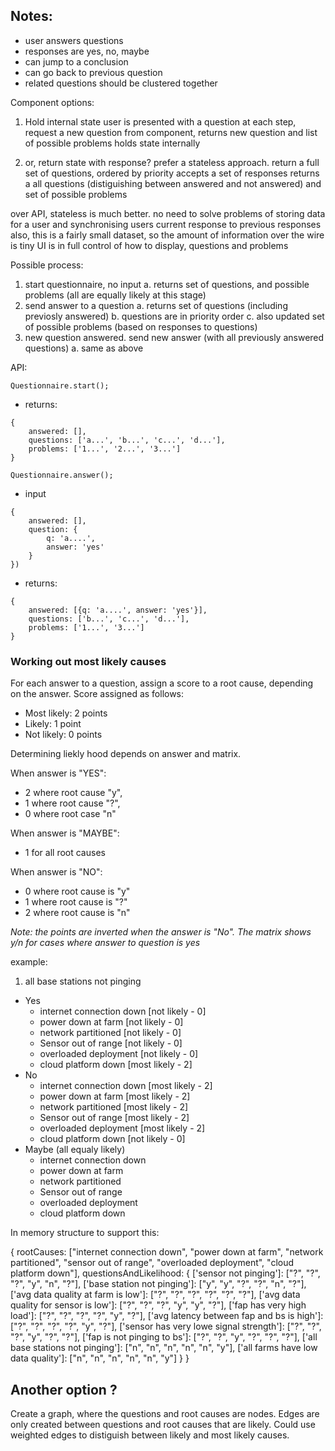 ## Notes:

- user answers questions
- responses are yes, no, maybe
- can jump to a conclusion
- can go back to previous question
- related questions should be clustered together


Component options:
1. Hold internal state
user is presented with a question at each step,
request a new question from component,
returns new question and list of possible problems
holds state internally

2. or, return state with response?
prefer a stateless approach. return a full set of questions,
ordered by priority
accepts a set of responses
returns a all questions (distiguishing between answered and not answered)
and set of possible problems

over API, stateless is much better.
no need to solve problems of storing data for a user
and synchronising users current response to previous responses
also, this is a fairly small dataset, so the amount of information over the wire is tiny
UI is in full control of how to display, questions and problems

Possible process:
1. start questionnaire, no input
    a. returns set of questions, and possible problems (all are equally likely at this stage)
2. send answer to a question
    a. returns set of questions (including previosly answered)
    b. questions are in priority order
    c. also updated set of possible problems (based on responses to questions)
3. new question answered. send new answer (with all previously answered questions)
    a. same as above


API:

`Questionnaire.start();`

- returns: 
```
{
    answered: [],
    questions: ['a...', 'b...', 'c...', 'd...'],
    problems: ['1...', '2...', '3...']
}
```

`Questionnaire.answer();`

- input

```
{
    answered: [],
    question: {
        q: 'a....',
        answer: 'yes'
    }
})
```
- returns:

```
{
    answered: [{q: 'a....', answer: 'yes'}],
    questions: ['b...', 'c...', 'd...'],
    problems: ['1...', '3...']
}
```

### Working out most likely causes

For each answer to a question, assign a score to a root cause, depending on the answer. Score assigned as follows:
- Most likely: 2 points
- Likely: 1 point
- Not likely: 0 points

Determining liekly hood depends on answer and matrix.

When answer is "YES":
 - 2 where root cause "y",
 - 1 where root cause "?",
 - 0 where root case "n"

When answer is "MAYBE":
 - 1 for all root causes

When answer is "NO":
 - 0 where root cause is "y"
 - 1 where root cause is "?"
 - 2 where root cause is "n"

_Note: the points are inverted when the answer is "No". The matrix shows y/n for cases where answer to question is yes_

example:
1. all base stations not pinging
  - Yes
      - internet connection down [not likely - 0]
      - power down at farm [not likely - 0]
      - network partitioned [not likely - 0]
      - Sensor out of range [not likely - 0]
      - overloaded deployment [not likely - 0]
      - cloud platform down [most likely - 2]
  - No
      - internet connection down [most likely - 2]
      - power down at farm [most likely - 2]
      - network partitioned [most likely - 2]
      - Sensor out of range [most likely - 2]
      - overloaded deployment [most likely - 2]
      - cloud platform down [not likely - 0]
  - Maybe (all equaly likely)
      - internet connection down
      - power down at farm
      - network partitioned
      - Sensor out of range
      - overloaded deployment
      - cloud platform down


In memory structure to support this:

{
    rootCauses: ["internet connection down", "power down at farm", "network partitioned", "sensor out of range", "overloaded deployment", "cloud platform down"],
    questionsAndLikelihood: {
        ['sensor not pinging']:                     ["?", "?", "?", "y", "n", "?"],
        ['base station not pinging']:               ["y", "y", "?", "?", "n", "?"],
        ['avg data quality at farm is low']:        ["?", "?", "?", "?", "?", "?"],
        ['avg data quality for sensor is low']:     ["?", "?", "?", "y", "y", "?"],
        ['fap has very high load']:                 ["?", "?", "?", "?", "y", "?"],
        ['avg latency between fap and bs is high']: ["?", "?", "?", "?", "y", "?"],
        ['sensor has very lowe signal strength']:   ["?", "?", "?", "y", "?", "?"],
        ['fap is not pinging to bs']:               ["?", "?", "y", "?", "?", "?"],
        ['all base stations not pinging']:          ["n", "n", "n", "n", "n", "y"],
        ['all farms have low data quality']:        ["n", "n", "n", "n", "n", "y"]
    }
}


## Another option ?
Create a graph, where the questions and root causes are nodes. Edges are only created between questions and root causes that are likely. Could use weighted edges to distiguish between likely and most likely causes.